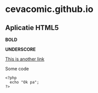 # cevacomic.github.io

## Aplicatie HTML5

**BOLD**

__UNDERSCORE__

[This is another link](http://cevacomic.github.io)

Some code

```
<?php
  echo "Ok pa";
?>
```
